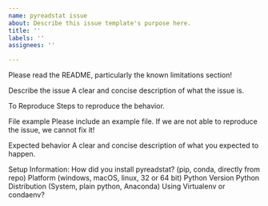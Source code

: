 ```yaml
---
name: pyreadstat issue
about: Describe this issue template's purpose here.
title: ''
labels: ''
assignees: ''

---
```


Please read the README, particularly the known limitations section!

Describe the issue
A clear and concise description of what the issue is.

To Reproduce
Steps to reproduce the behavior.

File example
Please include an example file. If we are not able to reproduce the issue, we cannot fix it!

Expected behavior
A clear and concise description of what you expected to happen.

Setup Information:
How did you install pyreadstat? (pip, conda, directly from repo)
Platform (windows, macOS, linux, 32 or 64 bit)
Python Version
Python Distribution (System, plain python, Anaconda)
Using Virtualenv or condaenv?
